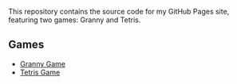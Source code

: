 This repository contains the source code for my GitHub Pages site, featuring two games: Granny and Tetris.

## Games

- [Granny Game](./granny/index.html)
- [Tetris Game](./tetris/index.html)
